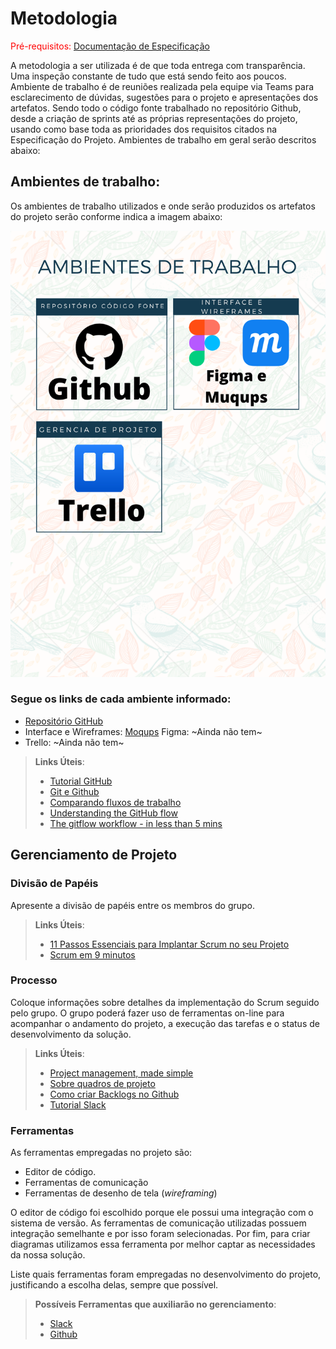 
# Metodologia

<span style="color:red">Pré-requisitos: <a href="2-Especificação do Projeto.md"> Documentação de Especificação</a></span>

A metodologia a ser utilizada é de que toda entrega com transparência. Uma inspeção constante de tudo que está sendo feito aos poucos. Ambiente de trabalho é de reuniões realizada pela equipe via Teams para esclarecimento de dúvidas, sugestões para o projeto e apresentações dos artefatos. Sendo todo o código fonte trabalhado no repositório Github, desde a criação de sprints até as próprias representações do projeto, usando como base toda as prioridades dos requisitos citados na Especificação do Projeto. Ambientes de trabalho em geral serão descritos abaixo:


## Ambientes de trabalho:
Os ambientes de trabalho utilizados e onde serão produzidos os artefatos do projeto serão conforme indica a imagem abaixo:

![Workspace](img/workspace.png)
### Segue os links de cada ambiente informado:
- [Repositório GitHub](https://github.com/ICEI-PUC-Minas-PMV-ADS/pmv-ads-2022-1-e1-proj-web-t2-vechile-protection)
- Interface e Wireframes: [Moqups](https://app.moqups.com/fINfnxbExoGxMFqV1S40dykbsNIbcYYH/view/page/afcf69248?ui=0) Figma: ~Ainda não tem~
- Trello: ~Ainda não tem~

> **Links Úteis**:
> - [Tutorial GitHub](https://guides.github.com/activities/hello-world/)
> - [Git e Github](https://www.youtube.com/playlist?list=PLHz_AreHm4dm7ZULPAmadvNhH6vk9oNZA)
>  - [Comparando fluxos de trabalho](https://www.atlassian.com/br/git/tutorials/comparing-workflows)
> - [Understanding the GitHub flow](https://guides.github.com/introduction/flow/)
> - [The gitflow workflow - in less than 5 mins](https://www.youtube.com/watch?v=1SXpE08hvGs)

## Gerenciamento de Projeto

### Divisão de Papéis

Apresente a divisão de papéis entre os membros do grupo.

> **Links Úteis**:
> - [11 Passos Essenciais para Implantar Scrum no seu 
> Projeto](https://mindmaster.com.br/scrum-11-passos/)
> - [Scrum em 9 minutos](https://www.youtube.com/watch?v=XfvQWnRgxG0)

### Processo

Coloque  informações sobre detalhes da implementação do Scrum seguido pelo grupo. O grupo poderá fazer uso de ferramentas on-line para acompanhar o andamento do projeto, a execução das tarefas e o status de desenvolvimento da solução.
 
> **Links Úteis**:
> - [Project management, made simple](https://github.com/features/project-management/)
> - [Sobre quadros de projeto](https://docs.github.com/pt/github/managing-your-work-on-github/about-project-boards)
> - [Como criar Backlogs no Github](https://www.youtube.com/watch?v=RXEy6CFu9Hk)
> - [Tutorial Slack](https://slack.com/intl/en-br/)

### Ferramentas

As ferramentas empregadas no projeto são:

- Editor de código.
- Ferramentas de comunicação
- Ferramentas de desenho de tela (_wireframing_)

O editor de código foi escolhido porque ele possui uma integração com o
sistema de versão. As ferramentas de comunicação utilizadas possuem
integração semelhante e por isso foram selecionadas. Por fim, para criar
diagramas utilizamos essa ferramenta por melhor captar as
necessidades da nossa solução.

Liste quais ferramentas foram empregadas no desenvolvimento do projeto, justificando a escolha delas, sempre que possível.
 
> **Possíveis Ferramentas que auxiliarão no gerenciamento**: 
> - [Slack](https://slack.com/)
> - [Github](https://github.com/)
